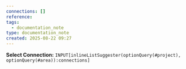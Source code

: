 ```yaml
---
connections: []
reference: 
tags:
  - documentation_note
type: documentation_note
created: 2025-08-22 09:27
---
```

**Select Connection:** `INPUT[inlineListSuggester(optionQuery(#project), optionQuery(#area)):connections]` 
